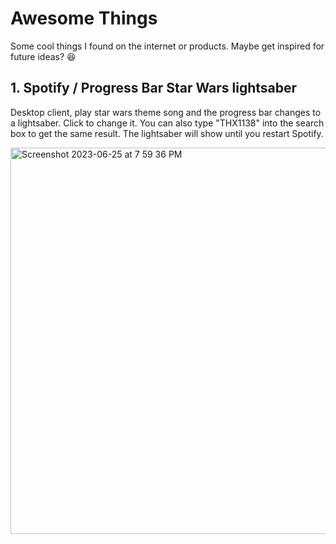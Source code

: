 # Awesome Things
Some cool things I found on the internet or products. Maybe get inspired for future ideas? 😆

## 1. Spotify / Progress Bar Star Wars lightsaber
Desktop client, play star wars theme song and the progress bar changes to a lightsaber. Click to change it.
You can also type "THX1138" into the search box to get the same result. The lightsaber will show until you restart Spotify.

<img width="618" alt="Screenshot 2023-06-25 at 7 59 36 PM" src="https://github.com/imjhk03/awesome-things/assets/28954046/0804141a-e3b7-47a9-82ce-0c1ca2aa888a">
